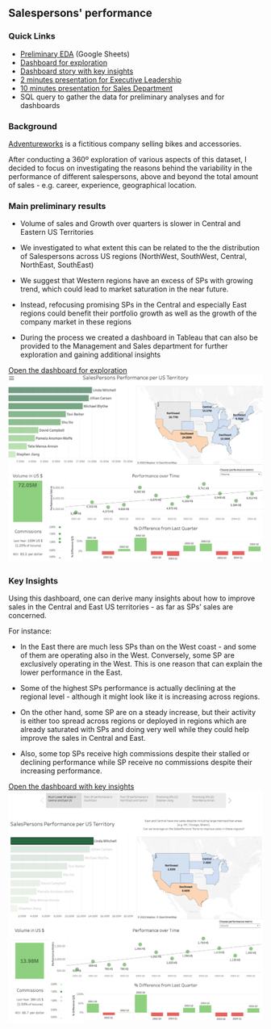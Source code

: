 ## Salespersons' performance 


### Quick Links
- [Preliminary EDA](https://docs.google.com/spreadsheets/d/1I0pLfQLiyjO6UDb-T-ox29nBXqUYynFj7NEGnPcN8Rc/edit?usp=sharing) (Google Sheets)
- [Dashboard for exploration](https://public.tableau.com/app/profile/leonardo.cerliani/viz/SP_Geo_v2/SalesPersonsPerformanceperUSTerritory)
- [Dashboard story with key insights](https://public.tableau.com/app/profile/leonardo.cerliani/viz/SP_Geo_v2_Story/SomeKeyInsights)
- [2 minutes presentation for Executive Leadership](2min_presentation.pdf)
- [10 minutes presentation for Sales Department](10min_presentation_Sales.pdf)
- SQL query to gather the data for preliminary analyses and for dashboards

### Background
[Adventureworks](https://learn.microsoft.com/en-us/sql/samples/adventureworks-install-configure?view=sql-server-ver16&tabs=ssms) is a fictitious company selling bikes and accessories. 

After conducting a 360º exploration of various aspects of this dataset, I decided to focus on investigating the reasons behind the variability in the performance of different salespersons, above and beyond the total amount of sales - e.g. career, experience, geographical location.

### Main preliminary results
- Volume of sales and Growth over quarters is slower in Central and Eastern US Territories

- We investigated to what extent this can be related to the the distribution of Salespersons across US regions (NorthWest, SouthWest, Central, NorthEast, SouthEast)

- We suggest that Western regions have an excess of SPs with growing trend, which could lead to market saturation in the near future.

- Instead, refocusing promising SPs in the Central and especially East regions could benefit their portfolio growth as well as the growth of the company market in these regions

- During the process we created a dashboard in Tableau that can also be provided to the Management and Sales department for further exploration and gaining additional insights

[Open the dashboard for exploration](https://public.tableau.com/app/profile/leonardo.cerliani/viz/SP_Geo_v2/SalesPersonsPerformanceperUSTerritory)
![](dashboard_exploration_snapshot.png)


### Key Insights

Using this dashboard, one can derive many insights about how to improve sales in the Central and East US territories - as far as SPs’ sales are concerned.

For instance: 

- In the East there are much less SPs than on the West coast - and some of them are operating also in the West. Conversely, some SP are exclusively operating in the West. This is one reason that can explain the lower performance in the East.

- Some of the highest SPs performance is actually declining at the regional level - although it might look like it is increasing across regions.

- On the other hand, some SP are on a steady increase, but their activity is either too spread across regions or deployed in regions which are already saturated with SPs and doing very well while they could help improve the sales in Central and East.

- Also, some top SPs receive high commissions despite their stalled or declining performance while SP receive no commissions despite their increasing performance.

[Open the dashboard with key insights](https://public.tableau.com/app/profile/leonardo.cerliani/viz/SP_Geo_v2_Story/SomeKeyInsights)
![](dashboard_story_snapshot.png)



